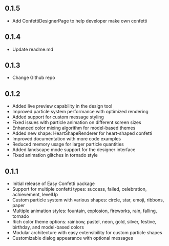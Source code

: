 ## 0.1.5

* Add ConfettiDesignerPage to help developer make own confetti 

## 0.1.4

* Update readme.md

## 0.1.3

* Change Github repo

## 0.1.2

* Added live preview capability in the design tool
* Improved particle system performance with optimized rendering
* Added support for custom message styling
* Fixed issues with particle animation on different screen sizes
* Enhanced color mixing algorithm for model-based themes
* Added new shape: HeartShapeRenderer for heart-shaped confetti
* Improved documentation with more code examples
* Reduced memory usage for larger particle quantities
* Added landscape mode support for the designer interface
* Fixed animation glitches in tornado style

## 0.1.1

* Initial release of Easy Confetti package
* Support for multiple confetti types: success, failed, celebration, achievement, levelUp
* Custom particle system with various shapes: circle, star, emoji, ribbons, paper
* Multiple animation styles: fountain, explosion, fireworks, rain, falling, tornado
* Rich color theme options: rainbow, pastel, neon, gold, silver, festive, birthday, and model-based colors
* Modular architecture with easy extensibility for custom particle shapes
* Customizable dialog appearance with optional messages